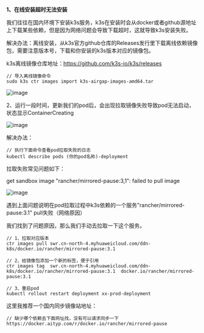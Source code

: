 **1、在线安装超时无法安装**

我们往往在国内环境下安装k3s服务，k3s在安装时会从docker或者github源地址上下载某些依赖，但是因为网络问题会导致下载超时，这就导致k3s安装失败。

解决办法：离线安装，从k3s官方github仓库的Releases发行里下载离线依赖镜像包，需要注意版本号，下载和你安装的k3s版本对应的镜像包。

k3s离线镜像仓库地址：https://github.com/k3s-io/k3s/releases

```
// 导入离线镜像命令
sudo k3s ctr images import k3s-airgap-images-amd64.tar
```
![image](https://github.com/user-attachments/assets/4811b1c1-963e-4fa2-9d0a-2ee68c4b61c2)


2、运行一段时间，更新我们的pod后，会出现拉取镜像失败导致pod无法启动，状态显示ContainerCreating

![image](https://github.com/user-attachments/assets/382076c4-17a2-434d-9f89-f9c4eae18b61)


解决办法：

```
// 执行下面命令查看pod拉取失败的日志
kubectl describe pods (你的pod名称)-deployment
```
拉取失败常见问题如下：

get sandbox image "rancher/mirrored-pause:3,1": failed to pull image 

![image](https://github.com/user-attachments/assets/8d20f0ac-2d68-4789-8bd5-a038f1455e81)


遇到上面问题说明在pod拉取过程中k3s依赖的一个服务"rancher/mirrored-pause:3.1"   pull失败（网络原因）

我们找到了问题原因，那么我们手动去拉取一下这个服务。

```
// 1、拉取对应版本
ctr images pull swr.cn-north-4.myhuaweicloud.com/ddn-k8s/docker.io/rancher/mirrored-pause:3.1
```

```
// 2、给镜像包添加一个新的标签，便于引用
ctr images tag  swr.cn-north-4.myhuaweicloud.com/ddn-k8s/docker.io/rancher/mirrored-pause:3.1  docker.io/rancher/mirrored-pause:3.1
```


```
// 3、重启pod
kubectl rollout restart deployment xx-prod-deployment
```


这里我推荐一个国内同步镜像站地址：

```
// 缺少哪个依赖去下面网址找，没有可以请求同步一下
https://docker.aityp.com/r/docker.io/rancher/mirrored-pause
```